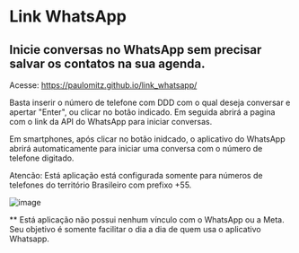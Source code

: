# Link WhatsApp
## Inicie conversas no WhatsApp sem precisar salvar os contatos na sua agenda.

Acesse: https://paulomitz.github.io/link_whatsapp/

Basta inserir o número de telefone com DDD com o qual deseja conversar e apertar "Enter", ou clicar no botão indicado.
Em seguida abrirá a pagina com o link da API do WhatsApp para iniciar conversas.

Em smartphones, após clicar no botão inidcado, o aplicativo do WhatsApp abrirá automaticamente para iniciar uma conversa com o número de telefone digitado.

Atencão: Está aplicação está configurada somente para números de telefones do território Brasileiro com prefixo +55.

![image](https://user-images.githubusercontent.com/82454884/159348115-ed42df16-40b2-4713-9d3a-13690f0e7910.png)

** Está aplicação não possui nenhum vínculo com o WhatsApp ou a Meta. Seu objetivo é somente facilitar o dia a dia de quem usa o aplicativo Whatsapp.
